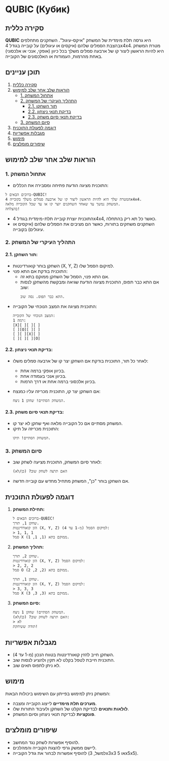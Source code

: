 # QUBIC (Кубик)

## סקירה כללית

**QUBIC** היא גרסה תלת מימדית של המשחק "איקס-עיגול". השחקנים מתחלפים בהצבת הסמלים שלהם (איקסים או עיגולים) על קובייה בגודל 4x4x4. מטרת המשחק היא להיות הראשון ליצור קו של ארבעה סמלים משלך בכל כיוון (אופקי, אנכי או אלכסוני) באחת מהרמות, העמודות או האלכסונים של הקובייה.

## תוכן עניינים
1. [סקירה כללית](#סקירה-כללית)
2. [הוראות שלב אחר שלב למימוש](#הוראות-שלב-אחר-שלב-למימוש)
    - [1. אתחול המשחק](#1-אתחול-המשחק)
    - [2. התהליך העיקרי של המשחק](#2-התהליך-העיקרי-של-המשחק)
        - [2.1. תור השחקן](#21-תור-השחקן)
        - [2.2. בדיקת תנאי ניצחון](#22-בדיקת-תנאי-ניצחון)
        - [2.3. בדיקת תנאי סיום משחק](#23-בדיקת-תנאי-סיום-משחק)
    - [3. סיום המשחק](#3-סיום-המשחק)
3. [דוגמה לפעולת התוכנית](#דוגמה-לפעולת-התוכנית)
4. [מגבלות אפשריות](#מגבלות-אפשריות)
5. [מימוש](#מימוש)
6. [שיפורים מומלצים](#שיפורים-מומלצים)

## הוראות שלב אחר שלב למימוש

### 1. אתחול המשחק

- התוכנית מציגה הודעת פתיחה ומסבירה את הכללים:
```
ברוכים הבאים ל-QUBIC!
המטרה שלך היא להיות הראשון ליצור קו של ארבעה סמלים משלך בקובייה 4x4x4.
המשחק נמשך עד שאחד השחקנים יוצר קו או עד שכל הקובייה מלאה.
בהצלחה!
```

- התוכנית יוצרת קובייה תלת-מימדית בגודל 4x4x4, כאשר כל תא ריק בהתחלה.
- השחקנים משחקים בתורות, כאשר הם מציבים את הסמלים שלהם (איקסים או עיגולים) בקובייה.

### 2. התהליך העיקרי של המשחק

#### 2.1. תור השחקן:
- השחקן בוחר קואורדינטות (X, Y, Z) למיקום הסמל שלו.
- התוכנית בודקת אם התא פנוי:
  - אם התא פנוי, הסמל של השחקן ממוקם בתא זה.
  - אם התא כבר תפוס, התוכנית מציגה הודעת שגיאה ומבקשת מהשחקן לנסות שוב:
    ```
    התא כבר תפוס. נסה שוב.
    ```
- התוכנית מציגה את המצב הנוכחי של הקובייה:
    ```
    המצב הנוכחי של הקובייה:
    רמה 1:
    [X][ ][ ][ ]
    [ ][O][ ][ ]
    [ ][ ][X][ ]
    [ ][ ][ ][O]
    ```

#### 2.2. בדיקת תנאי ניצחון:
- לאחר כל תור, התוכנית בודקת אם השחקן יצר קו של ארבעה סמלים משלו:
  - בכיוון אופקי ברמה אחת.
  - בכיוון אנכי בעמודה אחת.
  - בכיוון אלכסוני ברמה אחת או דרך הרמות.

- אם השחקן יצר קו, התוכנית מכריזה עליו כמנצח:
    ```
    המשחק הסתיים! שחקן 1 ניצח.
    ```

#### 2.3. בדיקת תנאי סיום משחק:
- המשחק מסתיים אם כל הקובייה מלאה ואף שחקן לא יצר קו.
- התוכנית מכריזה על תיקו:
    ```
    המשחק הסתיים! תיקו.
    ```

### 3. סיום המשחק
- לאחר סיום המשחק, התוכנית מציעה לשחק שוב:
    ```
    האם תרצה לשחק שוב? (כן/לא)
    ```

- אם השחקן בוחר "כן", המשחק מתחיל מחדש עם קובייה חדשה.

## דוגמה לפעולת התוכנית

1. **תחילת המשחק:**
    ```
    ברוכים הבאים ל-QUBIC!
    שחקן 1, תורך.
    הזן קואורדינטות (X, Y, Z) למיקום הסמל (מ-1 עד 4):
    > 1, 1, 1
    סמל X ממוקם בתא (1, 1, 1).
    ```

2. **תהליך המשחק:**
    ```
    שחקן 2, תורך.
    הזן קואורדינטות (X, Y, Z) למיקום הסמל:
    > 2, 2, 2
    סמל O ממוקם בתא (2, 2, 2).

    שחקן 1, תורך.
    הזן קואורדינטות (X, Y, Z) למיקום הסמל:
    > 3, 3, 3
    סמל X ממוקם בתא (3, 3, 3).
    ```

3. **סיום המשחק:**
    ```
    המשחק הסתיים! שחקן 1 ניצח.
    האם תרצה לשחק שוב? (כן/לא):
    > לא
    תודה ששיחקת!
    ```

## מגבלות אפשריות
- השחקן חייב להזין קואורדינטות בטווח הנכון (מ-1 עד 4).
- התוכנית חייבת לטפל בקלט לא תקין ולהציע לנסות שוב.
- לא ניתן לתפוס תאים שוב.

## מימוש
המשחק ניתן למימוש בפייתון עם השימוש ביכולות הבאות:
- **מערכים תלת מימדיים** לייצוג הקובייה ומצבה.
- **לולאות ותנאים** לבדיקת הקלט של השחקן ולעיבוד התורות שלו.
- **פונקציות** לבדיקת תנאי ניצחון וסיום המשחק.

## שיפורים מומלצים
- להוסיף אפשרות לשחק נגד המחשב.
- ליישם ממשק גרפי להצגת הקובייה והמהלכים.
- להוסיף אפשרות לבחור את גודל הקובייה (למשל, 3x3x3 או 5x5x5).